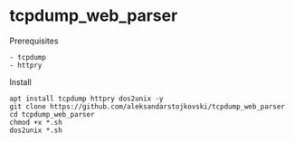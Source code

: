 # tcpdump_web_parser

Prerequisites 
```
- tcpdump
- httpry
```

Install
```
apt install tcpdump httpry dos2unix -y
git clone https://github.com/aleksandarstojkovski/tcpdump_web_parser
cd tcpdump_web_parser
chmod +x *.sh
dos2unix *.sh
```
